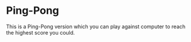 # Ping-Pong
This is a Ping-Pong version which you can play against computer to reach the highest score you could. 
